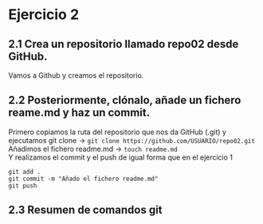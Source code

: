 # Ejercicio 2
## 2.1 Crea un repositorio llamado repo02 desde GitHub.
Vamos a Github y creamos el repositorio. 

## 2.2 Posteriormente, clónalo, añade un fichero reame.md y haz un commit.
Primero copiamos la ruta del repositorio que nos da GitHub (.git) y ejecutamos git clone -> ``` git clone https://github.com/USUARIO/repo02.git ```  
Añadimos el fichero readme.md -> ``` touch readme.md ```  
Y realizamos el commit y el push de igual forma que en el ejercicio 1 
```
git add . 
git commit -m "Añado el fichero readme.md"
git push
```

## 2.3 Resumen de comandos git

